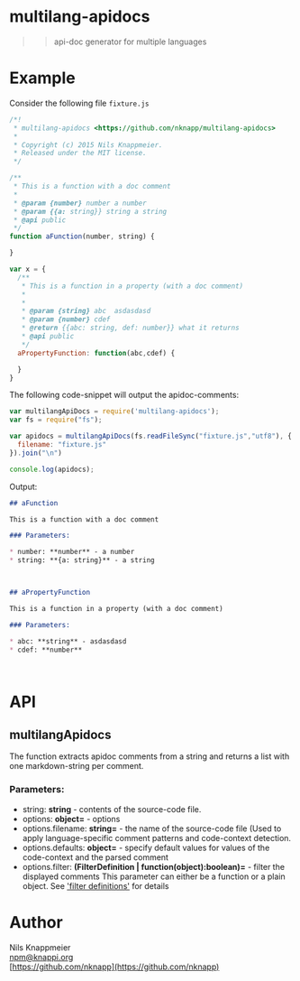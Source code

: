 # multilang-apidocs

>> api-doc generator for multiple languages


# Example

Consider the following file `fixture.js`

```js
/*!
 * multilang-apidocs <https://github.com/nknapp/multilang-apidocs>
 *
 * Copyright (c) 2015 Nils Knappmeier.
 * Released under the MIT license.
 */

/**
 * This is a function with a doc comment
 *
 * @param {number} number a number
 * @param {{a: string}} string a string
 * @api public
 */
function aFunction(number, string) {

}

var x = {
  /**
   * This is a function in a property (with a doc comment)
   *
   *
   * @param {string} abc  asdasdasd
   * @param {number} cdef
   * @return {{abc: string, def: number}} what it returns
   * @api public
   */
  aPropertyFunction: function(abc,cdef) {

  }
}

```


The following code-snippet will output the
apidoc-comments:

```js
var multilangApiDocs = require('multilang-apidocs');
var fs = require("fs");

var apidocs = multilangApiDocs(fs.readFileSync("fixture.js","utf8"), {
  filename: "fixture.js"
}).join("\n")

console.log(apidocs);


```


Output:

```md
## aFunction

This is a function with a doc comment

### Parameters:

* number: **number** - a number    
* string: **{a: string}** - a string    



## aPropertyFunction

This is a function in a property (with a doc comment)

### Parameters:

* abc: **string** - asdasdasd    
* cdef: **number**     




```


# API

## multilangApidocs

The function extracts apidoc comments from a string and returns
a list with one markdown-string per comment.

### Parameters:

* string: **string** - contents of the source-code file.    
* options: **object=** - options    
* options.filename: **string=** - the name of the source-code file (Used to apply
   language-specific comment patterns and code-context detection.    
* options.defaults: **object=** - specify default values for values
   of the code-context and the parsed comment    
* options.filter: **(FilterDefinition | function(object):boolean)=** - filter the displayed comments
   This parameter can either be a function or a plain object.
   See ['filter definitions'](#filterDefinitions) for details    





# Author

Nils Knappmeier <br/>
npm@knappi.org <br/>
[https://github.com/nknapp](https://github.com/nknapp)
